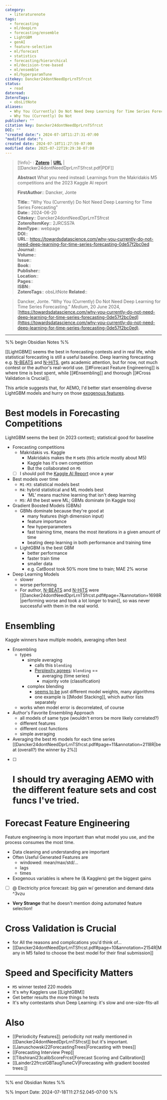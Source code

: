 ```yaml
---
category:
  - literaturenote
tags:
  - forecasting
  - ml/deepLrn
  - forecasting/ensemble
  - LightGBM
  - genAI
  - feature-selection
  - ml/forecast
  - statistics
  - forecasting/hierarchical
  - ml/decision-tree-based
  - ml/ensemble
  - ml/hyperparamTune
citekey: Dancker24dontNeedDprLrnTSfrcst
status:
  - read
dateread: 
ZoteroTags:
  - obsLitNote
aliases:
  - Why You (Currently) Do Not Need Deep Learning for Time Series Forecasting
  - Why You (Currently) Do Not
publisher: ""
citation key: Dancker24dontNeedDprLrnTSfrcst
DOI: ""
"created date:": 2024-07-18T11:27:31-07:00
"modified date:": 
created date: 2024-07-18T11:27:59-07:00
modified date: 2025-07-22T19:29:38-07:00
---
```


> [!info]- : [**Zotero**](zotero://select/library/items/2JRCSS7A)   | [**URL**](https://towardsdatascience.com/why-you-currently-do-not-need-deep-learning-for-time-series-forecasting-0de57f2bc0ed) | [[Dancker24dontNeedDprLrnTSfrcst.pdf|PDF]]
>
> 
> **Abstract**
> What you need instead: Learnings from the Makridakis M5 competitions and the 2023 Kaggle AI report
> 
> 
> **FirstAuthor**:: Dancker, Jonte  
>    
> **Title**:: "Why You (Currently) Do Not Need Deep Learning for Time Series Forecasting"  
> **Date**:: 2024-06-20  
> **Citekey**:: Dancker24dontNeedDprLrnTSfrcst  
> **ZoteroItemKey**:: 2JRCSS7A  
> **itemType**:: webpage  
> **DOI**::   
> **URL**:: https://towardsdatascience.com/why-you-currently-do-not-need-deep-learning-for-time-series-forecasting-0de57f2bc0ed  
> **Journal**::   
> **Volume**::   
> **Issue**::   
> **Book**::   
> **Publisher**::   
> **Location**::    
> **Pages**::   
> **ISBN**::   
> **ZoteroTags**:: obsLitNote
> **Related**:: 

> Dancker, Jonte. “Why You (Currently) Do Not Need Deep Learning for Time Series Forecasting.” _Medium_, 20 June 2024, [https://towardsdatascience.com/why-you-currently-do-not-need-deep-learning-for-time-series-forecasting-0de57f2bc0ed](https://towardsdatascience.com/why-you-currently-do-not-need-deep-learning-for-time-series-forecasting-0de57f2bc0ed).
___
%% begin Obsidian Notes %%

[[LightGBM]] seems the best in forecasting contests and in real life, while statistical forecasting is still a useful baseline.  Deep learning forecasting e.g.  [N-BEATS](Oreshkin20neuraBasisFrcstNBEATS) and [N-HiTS](Challu22NHiTSNeuralHierarchical), gets academic attention, but for now, not much contest or the author's real-world use.  [[#Forecast Feature Engineering]] is where time is best spent, while [[#Ensembling]] and thorough [[#Cross Validation is Crucial]].  

This article suggests that, for AEMO, I'd better start ensembling diverse LightGBM models and hurry on those [exogenous features](Dancker24dontNeedDprLrnTSfrcst#^3vzu).

# Best models in Forecasting Competitions

LightGBM seems the best (in 2023 contest); statistical good for baseline

- Forecasting competitions
	- Makridakis vs. Kaggle
		- Makridakis makes the `M` sets (this article mostly about M5)
		- Kaggle has it's own competition
		- But the collaborated on `M5`
	- [ ] I should poll the [Kaggle AI Report](https://www.kaggle.com/competitions/2023-kaggle-ai-report/overview) once a year
- Best models over time
	- `M1-M3`: statistical models best
	- `M4`: hybrid statistical and ML models best 
		- 'ML' means machine learning that isn't deep learning
	- `M5`: All the best were ML; GBMs dominate (in Kaggle too)
- Gradient Boosted Models (GBMs)
	- GBMs dominate because they're good at
		- many features (high dimension input)
		- feature importance
		- few hyperparameters
		- fast training time, means the most iterations in a given amount of time
		- beating deep learning in both performance and training time
	- LightGBM is the best GBM
		- better performance
		- faster train time
		- smaller data
		- e.g. CatBoost took 50% more time to train; MAE 2% worse
- Deep Learning Models
	- slower
	- worse performing
	- For author, [N-BEATS](Oreshkin20neuraBasisFrcstNBEATS) and [N-HiTS](Challu22NHiTSNeuralHierarchical) were [[Dancker24dontNeedDprLrnTSfrcst.pdf#page=7&annotation=1698R|performing worse and took a lot longer to train]], so was never successful with them in the real world.
# Ensembling

Kaggle winners have multiple models, averaging often best

- Ensembling
	- types
		- simple averaging
			- calls this `blending`
			- [Perplexity agrees](<Perplexity agrees: `blending` ==>): `blending` ==
				- averaging (time series)
				- majority vote (classification)
		- complex blending
			- [seems to be](<Perplexity agrees: `blending` ==>) just different model weights, many algorithms 
			- one example is [[Model Stacking]], which author lists separately
	- works when model error is decorrelated, of course
- Author's Favorite Ensembling Approach
	- all models of same type (wouldn't errors be more likely correlated?)
	- different features
	- different cost functions
	- simple averaging
- Averaging the best `M5` models for each time series [[Dancker24dontNeedDprLrnTSfrcst.pdf#page=11&annotation=2118R|beat (overall?) the winner by 2%]]
- [ ] # I should try averaging AEMO with the different feature sets and cost funcs I've tried.
# Forecast Feature Engineering

Feature engineering is more important than what model you use, and the process consumes the most time. 

- Data cleaning and understanding are important
- Often Useful Generated Features are
	- windowed: mean/max/std/...
	- lags
	- times
- Exogenous variables is where he (& Kagglers) get the biggest gains
- [ ] @ Electricity price forecast: big gain w/ generation and demand data ^3vzu
- **Very Strange** that he doesn't mention doing automated feature selection!
# Cross Validation is Crucial

- for All the reasons and complications you'd think of...
- [[Dancker24dontNeedDprLrnTSfrcst.pdf#page=10&annotation=2154R|Many in M5 failed to choose the best model for their final submission]]
# Speed and Specificity Matters

- `M5` winner tested 220 models
- It's why Kagglers use [[LightGBM]]
- Get better results the more things he tests
- It's why contestants shun Deep Learning: it's slow and one-size-fits-all
# Also

- [[Periodicity Features]]: periodicity not really mentioned in [[Dancker24dontNeedDprLrnTSfrcst]] but it's important.
- [[Januschowski22ForecastingTrees|Forecasting with trees]]
- [[Forecasting Interview Prep]]
- [[Tibshirani23calibScoreFrcst|Forecast Scoring and Calibration]]
- [[Lainder22frcstGBTaugTuneCV|Forecasting with gradient boosted trees:]]
___
%% end Obsidian Notes %%



%% Import Date: 2024-07-18T11:27:52.045-07:00 %%
